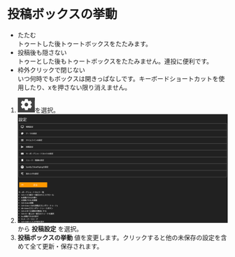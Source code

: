 # 投稿ボックスの挙動
* たたむ  
トゥートした後トゥートボックスをたたみます。
* 投稿後も隠さない  
トゥーとした後もトゥートボックスをたたみません。連投に便利です。
* 枠外クリックで閉じない  
いつ何時でもボックスは開きっぱなしです。キーボードショートカットを使用したり、xを押さない限り消えません。  

1. ![settings1](https://raw.githubusercontent.com/cutls/TheDeskDocs/master/media/settings1.png)を選択。
1. ![settings2](https://raw.githubusercontent.com/cutls/TheDeskDocs/master/media/settings2.png)から __投稿設定__ を選択。
1.  __投稿ボックスの挙動__ 値を変更します。クリックすると他の未保存の設定を含めて全て更新・保存されます。

